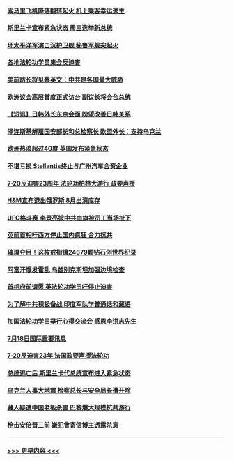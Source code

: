 #### [索马里飞机降落翻转起火 机上乘客幸运逃生](../pages/prog202/a103482092.md?t=07190951) 
#### [斯里兰卡宣布紧急状态 周三选举新总统](../pages/prog202/a103482064.md?t=07190951) 
#### [环太平洋军演击沉护卫舰 秘鲁军舰突起火](../pages/prog202/a103482073.md?t=07190951) 
#### [各地法轮功学员集会反迫害](../pages/prog202/a103481889.md?t=07190951) 
#### [美前防长将见蔡英文：中共是各国最大威胁](../pages/prog202/a103481875.md?t=07190951) 
#### [欧洲议会高层首度正式访台 副议长将会台总统](../pages/prog202/a103481873.md?t=07190951) 
#### [【短讯】日韩外长东京会面 盼望改善日韩关系](../pages/prog202/a103481871.md?t=07190951) 
#### [泽连斯基解雇国安部长和总检察长 欧盟外长：支持乌克兰](../pages/prog202/a103481879.md?t=07190951) 
#### [欧洲热浪超过40度 英国发布紧急状态](../pages/prog202/a103481885.md?t=07190951) 
#### [不堪亏损 Stellantis终止与广州汽车合资企业](../pages/prog202/a103481820.md?t=07190951) 
#### [7·20反迫害23周年 法轮功柏林大游行 政要声援](../pages/prog202/a103481620.md?t=07190951) 
#### [H&M宣布退出俄罗斯 8月出清库存](../pages/prog202/a103481770.md?t=07190951) 
#### [UFC格斗赛 李景亮披中共血旗被员工当场扯下](../pages/prog202/a103481752.md?t=07190951) 
#### [英前首相吁西方停止国内疯狂 合力抗共](../pages/prog202/a103481625.md?t=07190951) 
#### [璀璨夺目！这枚戒指镶24679颗钻石创世界纪录](../pages/prog202/a103481514.md?t=07190951) 
#### [阿富汗爆发霍乱 乌兹别克斯坦加强边境检查](../pages/prog202/a103481642.md?t=07190951) 
#### [首相府前请愿 英法轮功学员吁停止迫害](../pages/prog202/a103481615.md?t=07190951) 
#### [为了解中共积极备战 印度军队学普通话和藏语](../pages/prog202/a103481629.md?t=07190951) 
#### [加国法轮功学员举行心得交流会 感恩李洪志先生](../pages/prog202/a103481612.md?t=07190951) 
#### [7月18日国际重要讯息](../pages/prog202/a103481605.md?t=07190951) 
#### [7·20反迫害23年 法国政要声援法轮功](../pages/prog202/a103481545.md?t=07190951) 
#### [总统逃亡后 斯里兰卡代总统宣布进入紧急状态](../pages/prog202/a103481513.md?t=07190951) 
#### [乌克兰人事大地震 检察总长与安全局长遭开除](../pages/prog202/a103481494.md?t=07190951) 
#### [藏人疑遭中国老板杀害 巴黎爆大规模抗共游行](../pages/prog202/a103481438.md?t=07190951) 
#### [枪击安倍晋三前 嫌犯曾寄信博主透露杀意](../pages/prog202/a103481324.md?t=07190951) 

----
#### [ >>> 更早内容 <<< ](../indexes/prog202-earlier.md)
